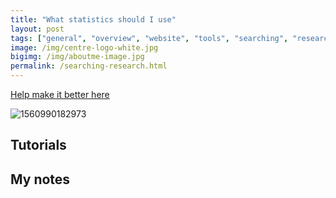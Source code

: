 ```yaml
---
title: "What statistics should I use"
layout: post
tags: ["general", "overview", "website", "tools", "searching", "research"]
image: /img/centre-logo-white.jpg
bigimg: /img/aboutme-image.jpg
permalink: /searching-research.html
---
```


<a href="{{ site.github.repository_url }}/tree/master/{{ page.relative_path }}" align = "center">Help make it better here</a>

![1560990182973](../../beech-paper-private/manuscript/figs/1560990182973-1560990209718.png)

## Tutorials

## My notes

